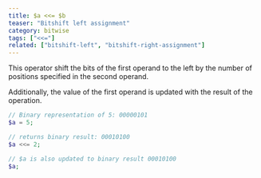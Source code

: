 ```yaml
---
title: $a <<= $b
teaser: "Bitshift left assignment"
category: bitwise
tags: ["<<="]
related: ["bitshift-left", "bitshift-right-assignment"]
---
```


This operator shift the bits of the first operand to the left by the number of positions specified in the second operand.

Additionally, the value of the first operand is updated with the result of the operation.

```php
// Binary representation of 5: 00000101
$a = 5; 

// returns binary result: 00010100
$a <<= 2;

// $a is also updated to binary result 00010100
$a;
```
